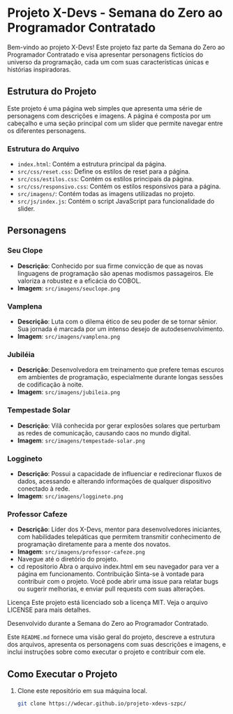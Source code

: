 # Projeto X-Devs - Semana do Zero ao Programador Contratado

Bem-vindo ao projeto X-Devs! Este projeto faz parte da Semana do Zero ao Programador Contratado e visa apresentar personagens fictícios do universo da programação, cada um com suas características únicas e histórias inspiradoras.

## Estrutura do Projeto

Este projeto é uma página web simples que apresenta uma série de personagens com descrições e imagens. A página é composta por um cabeçalho e uma seção principal com um slider que permite navegar entre os diferentes personagens.

### Estrutura do Arquivo

- `index.html`: Contém a estrutura principal da página.
- `src/css/reset.css`: Define os estilos de reset para a página.
- `src/css/estilos.css`: Contém os estilos principais da página.
- `src/css/responsivo.css`: Contém os estilos responsivos para a página.
- `src/imagens/`: Contém todas as imagens utilizadas no projeto.
- `src/js/index.js`: Contém o script JavaScript para funcionalidade do slider.

## Personagens

### Seu Clope
- **Descrição**: Conhecido por sua firme convicção de que as novas linguagens de programação são apenas modismos passageiros. Ele valoriza a robustez e a eficácia do COBOL.
- **Imagem**: `src/imagens/seuclope.png`

### Vamplena
- **Descrição**: Luta com o dilema ético de seu poder de se tornar sênior. Sua jornada é marcada por um intenso desejo de autodesenvolvimento.
- **Imagem**: `src/imagens/vamplena.png`

### Jubiléia
- **Descrição**: Desenvolvedora em treinamento que prefere temas escuros em ambientes de programação, especialmente durante longas sessões de codificação à noite.
- **Imagem**: `src/imagens/jubileia.png`

### Tempestade Solar
- **Descrição**: Vilã conhecida por gerar explosões solares que perturbam as redes de comunicação, causando caos no mundo digital.
- **Imagem**: `src/imagens/tempestade-solar.png`

### Loggineto
- **Descrição**: Possui a capacidade de influenciar e redirecionar fluxos de dados, acessando e alterando informações de qualquer dispositivo conectado à rede.
- **Imagem**: `src/imagens/loggineto.png`

### Professor Cafeze
- **Descrição**: Líder dos X-Devs, mentor para desenvolvedores iniciantes, com habilidades telepáticas que permitem transmitir conhecimento de programação diretamente para a mente dos novatos.
- **Imagem**: `src/imagens/professor-cafeze.png`
- Navegue até o diretório do projeto.
- cd repositorio
Abra o arquivo index.html em seu navegador para ver a página em funcionamento.
Contribuição
Sinta-se à vontade para contribuir com o projeto. Você pode abrir uma issue para relatar bugs ou sugerir melhorias, e enviar pull requests com suas alterações.

Licença
Este projeto está licenciado sob a licença MIT. Veja o arquivo LICENSE para mais detalhes.

Desenvolvido durante a Semana do Zero ao Programador Contratado.


Este `README.md` fornece uma visão geral do projeto, descreve a estrutura dos arquivos, apresenta os personagens com suas descrições e imagens, e inclui instruções sobre como executar o projeto e contribuir com ele.


## Como Executar o Projeto

1. Clone este repositório em sua máquina local.
   ```sh
   git clone https://wdecar.github.io/projeto-xdevs-szpc/

